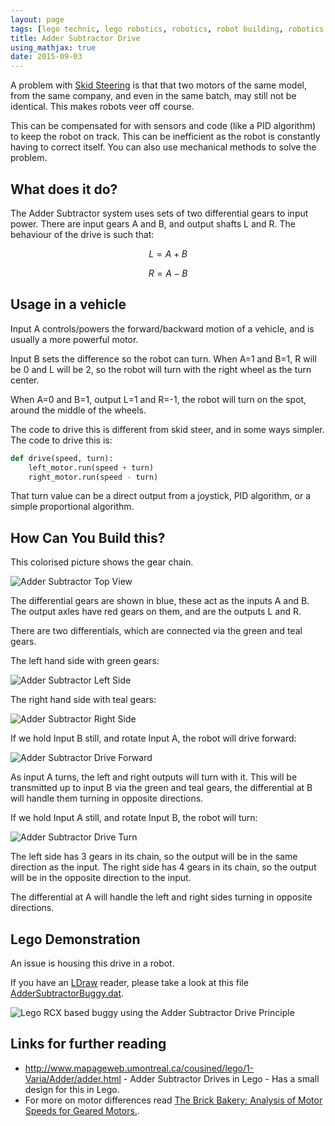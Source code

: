 ```yaml
---
layout: page
tags: [lego technic, lego robotics, robotics, robot building, robotics at home]
title: Adder Subtractor Drive
using_mathjax: true
date: 2015-09-03
---
```

A problem with [Skid Steering](/wiki/skid_steering.html "Skid Steering") is that that two motors of the same model, from the same company, and even in the same batch, may still not be identical. This makes robots veer off course.

This can be compensated for with sensors and code (like a PID algorithm) to keep the robot on track. This can be inefficient as the robot is constantly having to correct itself. You can also use mechanical methods to solve the problem.

## What does it do?

The Adder Subtractor system uses sets of two differential gears to input power. There are input gears A and B, and output shafts L and R. The behaviour of the drive is such that:

$$L=A+B$$

$$R=A-B$$

## Usage in a vehicle

Input A controls/powers the forward/backward motion of a vehicle, and is usually a more powerful motor.

Input B sets the difference so the robot can turn. When A=1 and B=1, R will be 0 and L will be 2, so the robot will turn with the right wheel as the turn center.

When A=0 and B=1, output L=1 and R=-1, the robot will turn on the spot, around the middle of the wheels.

The code to drive this is different from skid steer, and in some ways simpler. The code to drive this is:

```python
def drive(speed, turn):
    left_motor.run(speed + turn)
    right_motor.run(speed - turn)
```

That turn value can be a direct output from a joystick, PID algorithm, or a simple proportional algorithm.

## How Can You Build this?

This colorised picture shows the gear chain.

![Adder Subtractor Top View](/assets/adder_subtractor_drive/colorised-gear-chain-top.png)

The differential gears are shown in blue, these act as the inputs A and B.
The output axles have red gears on them, and are the outputs L and R.

There are two differentials, which are connected via the green and teal gears.

The left hand side with green gears:

![Adder Subtractor Left Side](/assets/adder_subtractor_drive/colorised-gear-chain-output-1.png)

The right hand side with teal gears:

![Adder Subtractor Right Side](/assets/adder_subtractor_drive/colorised-gear-chain-output-2.png)

If we hold Input B still, and rotate Input A, the robot will drive forward:

![Adder Subtractor Drive Forward](/assets/adder_subtractor_drive/colorised-gear-chain-top-input-B-held.png)

As input A turns, the left and right outputs will turn with it. This will be transmitted up to input B via the green and teal gears, the differential at B will handle them turning in opposite directions.

If we hold Input A still, and rotate Input B, the robot will turn:

![Adder Subtractor Drive Turn](/assets/adder_subtractor_drive/colorised-gear-chain-top-input-A-held.png)

The left side has 3 gears in its chain, so the output will be in the same direction as the input. The right side has 4 gears in its chain, so the output will be in the opposite direction to the input.

The differential at A will handle the left and right sides turning in opposite directions.


## Lego Demonstration

An issue is housing this drive in a robot.

If you have an [LDraw](/wiki/ldraw_system.html "The primary system for CAD representation of Lego parts") reader, please take a look at this file [AdderSubtractorBuggy.dat](/assets/adder_subtractor_drive/AdderSubtractorBuggy.dat).

![Lego RCX based buggy using the Adder Subtractor Drive Principle](/assets/adder_subtractor_drive/adder_subtractor_rcx_buggy.png)

## Links for further reading

* <a  href="http://www.mapageweb.umontreal.ca/cousined/lego/1-Varia/Adder/adder.html" rel="external" target="_blank">http://www.mapageweb.umontreal.ca/cousined/lego/1-Varia/Adder/adder.html</a> - Adder Subtractor Drives in Lego - Has a small design for this in Lego.
* For more on motor differences read [The Brick Bakery: Analysis of Motor Speeds for Geared Motors.](https://sjbaker.org/steve/lego/motor_speed.html).